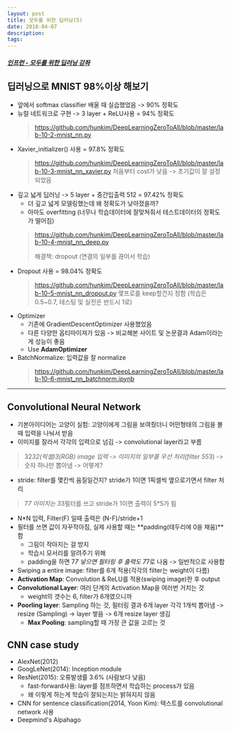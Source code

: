 ```yaml
---
layout: post
title: 모두를 위한 딥러닝(5)
date: 2018-04-07
description:
tags:
---
```


##### [인프런 - 모두를 위한 딥러닝 강좌](https://www.inflearn.com/course/%EA%B8%B0%EB%B3%B8%EC%A0%81%EC%9D%B8-%EB%A8%B8%EC%8B%A0%EB%9F%AC%EB%8B%9D-%EB%94%A5%EB%9F%AC%EB%8B%9D-%EA%B0%95%EC%A2%8C/)

## 딥러닝으로 MNIST 98%이상 해보기
* 앞에서 softmax classifier 배울 때 실습했었음 -> 90% 정확도
* 뉴럴 네트워크로 구현 -> 3 layer + ReLU사용  = 94% 정확도
    > <https://github.com/hunkim/DeepLearningZeroToAll/blob/master/lab-10-2-mnist_nn.py>
* Xavier_initializer() 사용 = 97.8% 정확도
    > <https://github.com/hunkim/DeepLearningZeroToAll/blob/master/lab-10-3-mnist_nn_xavier.py>
    > 처음부터 cost가 낮음 -> 초기값이 잘 설정되었음
* 깊고 넓게 딥러닝 -> 5 layer + 중간입출력 512 = 97.42% 정확도
    * 더 깊고 넓게 모델링했는데 왜 정확도가 낮아졌을까?
    * 아마도 overfitting (너무나 학습데이터에 잘맞쳐줘서 테스트데이터의 정확도가 떨어짐)
    > <https://github.com/hunkim/DeepLearningZeroToAll/blob/master/lab-10-4-mnist_nn_deep.py>
    >
    > 해결책: dropout (연결의 일부를 끊어서 학습)
* Dropout 사용 = 98.04% 정확도
    > <https://github.com/hunkim/DeepLearningZeroToAll/blob/master/lab-10-5-mnist_nn_dropout.py>
    > 몇프로를 keep할건지 정함 (학습은 0.5~0.7, 테스팅 및 실전은 반드시 1로)
* Optimizer
    * 기존에 GradientDescentOptimizer 사용했었음
    * 다른 다양한 옵티마이져가 있음 -> 비교해본 사이트 및 논문결과 Adam이라는게 성능이 좋음
    * Use **AdamOptimizer**
* BatchNormalize: 입력값을 잘 normalize
    > <https://github.com/hunkim/DeepLearningZeroToAll/blob/master/lab-10-6-mnist_nn_batchnorm.ipynb>

-------------
## Convolutional Neural Network
* 기본아이디어는 고양이 실험: 고양이에게 그림을 보여줬더니 어떤형태의 그림을 볼때 입력을 나눠서 받음
* 이미지를 잘라서 각각의 입력으로 넘김 -> convolutional layer라고 부름
> 32*32(픽셀)*3(RGB) image 입력 -> 이미지의 일부를 우선 처리(filter 5*5*3) -> 숫자 하나만 뽑아냄 -> 어떻게?
* stride: filter를 몇칸씩 움질일건지? stride가 1이면 1픽셀씩 옆으로가면서 filter 처리
> 7*7 이미지는 3*3필터를 쓰고 stride가 1이면 출력이 5*5가 됨
* N*N 입력, Filter(F) 일때 출력은 (N-F)/stride+1
* 필터를 쓰면 값이 자꾸작아짐, 실제 사용할 때는 **padding(테두리에 0을 채움)**함
    * 그림이 작아지는 걸 방지
    * 학습시 모서리를 알려주기 위해
    * padding을 하면 7*7 넣으면 필터링 후 출력도 7*7로 나옴 -> 일반적으로 사용함
* Swiping a entire image: filter를 6개 적용(각각의 filter는 weight이 다름)
* **Activation Map**: Convolution & ReLU를 적용(swiping image)한 후 output
* **Convolutional Layer**: 여러 단계의 Activation Map을 여러번 거치는 것
    * weight의 갯수는 6, filter가 6개였으니까
* **Poorling layer**: Sampling 하는 것, 필터링 결과 6개 layer 각각 1개씩 뽑아냄 -> resize (Sampling) -> layer 쌓음 -> 6개 resize layer 생김
    * **Max Pooling**: sampling할 때 가장 큰 값을 고르는 것

## CNN case study
* AlexNet(2012)
* GoogLeNet(2014): Inception module
* ResNet(2015): 오류발생률 3.6% (사람보다 낮음)
    * fast-forward사용: layer를 점프하면서 학습하는 process가 있음
    * 왜 이렇게 하는게 학습이 잘되는지는 밝혀지지 않음
* CNN for sentence classification(2014, Yoon Kim): 텍스트를 convolutional network 사용
* Deepmind's Alpahago





